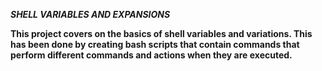***SHELL VARIABLES AND EXPANSIONS***

**This project covers on the basics of shell variables and variations.
This has been done by creating bash scripts that contain commands that perform different commands and actions when they are executed.**
